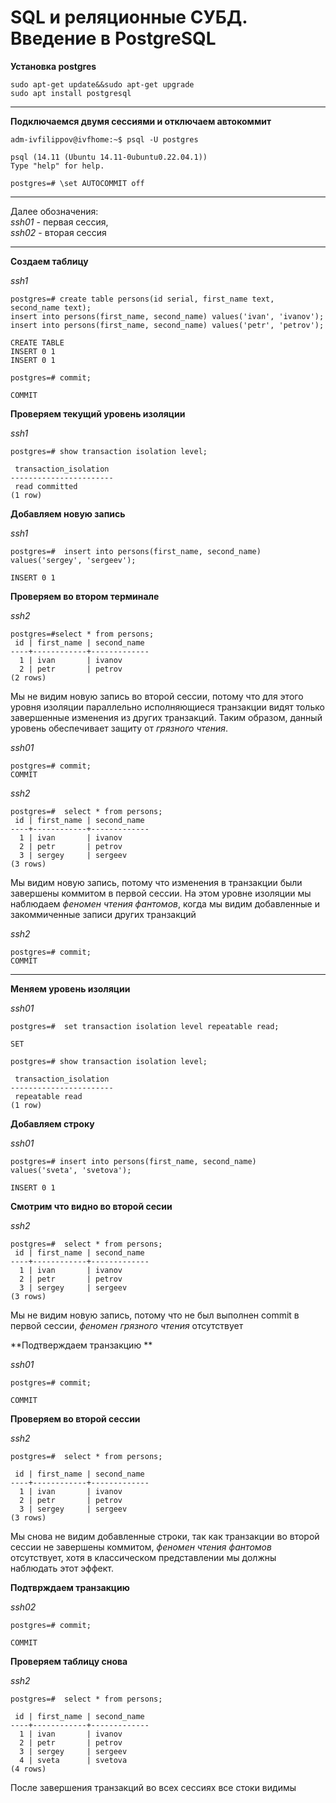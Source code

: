 # SQL и реляционные СУБД. Введение в PostgreSQL  



**Установка postgres**

```
sudo apt-get update&&sudo apt-get upgrade
sudo apt install postgresql
```
___

**Подключаемся двумя сессиями и отключаем автокоммит**
```
adm-ivfilippov@ivfhome:~$ psql -U postgres

psql (14.11 (Ubuntu 14.11-0ubuntu0.22.04.1))
Type "help" for help.

postgres=# \set AUTOCOMMIT off
```
___


Далее обозначения:  
*ssh01* - первая сессия,  
*ssh02* - вторая сессия
___

**Создаем таблицу**   

*ssh1*  
```
postgres=# create table persons(id serial, first_name text, second_name text);
insert into persons(first_name, second_name) values('ivan', 'ivanov');
insert into persons(first_name, second_name) values('petr', 'petrov');

CREATE TABLE
INSERT 0 1
INSERT 0 1

postgres=# commit;

COMMIT
```
**Проверяем текущий уровень изоляции**

*ssh1*
```
postgres=# show transaction isolation level;

 transaction_isolation  
-----------------------
 read committed  
(1 row)
```

**Добавляем новую запись**

*ssh1*
```
postgres=#  insert into persons(first_name, second_name) values('sergey', 'sergeev');

INSERT 0 1
```

**Проверяем во втором терминале**  

*ssh2*
```
postgres=#select * from persons;
 id | first_name | second_name
----+------------+-------------
  1 | ivan       | ivanov
  2 | petr       | petrov
(2 rows)
```

Мы не видим новую запись во второй сессии, потому что для этого уровня изоляции параллельно исполняющиеся транзакции видят только завершенные изменения из других транзакций. 
Таким образом, данный уровень обеспечивает защиту от *грязного чтения*.

*ssh01*
```
postgres=# commit;
COMMIT
```

*ssh2*
```
postgres=#  select * from persons;
 id | first_name | second_name
----+------------+-------------
  1 | ivan       | ivanov
  2 | petr       | petrov
  3 | sergey     | sergeev
(3 rows)
```
Мы видим новую запись, потому что изменения в транзакции были завершены коммитом в первой сессии.
На этом уровне изоляции мы наблюдаем *феномен чтения фантомов*, когда мы видим добавленные и закоммиченные записи других транзакций

*ssh2*
```
postgres=# commit;
COMMIT
```
   
___  


**Меняем уровень изоляции**

*ssh01*
```
postgres=#  set transaction isolation level repeatable read;

SET

postgres=# show transaction isolation level;

 transaction_isolation
-----------------------
 repeatable read
(1 row)
```

**Добавляем строку**

*ssh01*
```
postgres=# insert into persons(first_name, second_name) values('sveta', 'svetova');

INSERT 0 1
```
**Смотрим что видно во второй сесии**

*ssh2*
```
postgres=#  select * from persons;
 id | first_name | second_name
----+------------+-------------
  1 | ivan       | ivanov
  2 | petr       | petrov
  3 | sergey     | sergeev
(3 rows)
```
Мы не видим новую запись, потому что не был выполнен commit в первой сессии, *феномен грязного чтения* отсутствует

**Подтверждаем транзакцию **

*ssh01*
```
postgres=# commit;

COMMIT
```
**Проверяем во второй сессии**

*ssh2*
```
postgres=#  select * from persons;

 id | first_name | second_name
----+------------+-------------
  1 | ivan       | ivanov
  2 | petr       | petrov
  3 | sergey     | sergeev
(3 rows)
```
Мы снова не видим добавленные строки, так как транзакции во второй сессии не завершены коммитом, *феномен чтения фантомов* отсутствует, хотя в классическом представлении мы должны наблюдать этот эффект.

**Подтврждаем транзакцию**

*ssh02* 
```
postgres=# commit;

COMMIT
```
**Проверяем таблицу снова**

*ssh2*  
```
postgres=#  select * from persons;

 id | first_name | second_name
----+------------+-------------
  1 | ivan       | ivanov
  2 | petr       | petrov
  3 | sergey     | sergeev
  4 | sveta      | svetova
(4 rows)
```
После завершения транзакций во всех сессиях все стоки видимы


